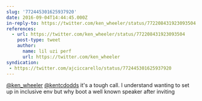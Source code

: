 ```yaml
---
slug: '772445301625937920'
date: 2016-09-04T14:44:45.000Z
in-reply-to: https://twitter.com/ken_wheeler/status/772208431923093504
references:
  - url: https://twitter.com/ken_wheeler/status/772208431923093504
    post-type: tweet
    author:
      name: lil uzi perf
      url: https://twitter.com/ken_wheeler
syndication:
 - https://twitter.com/ajciccarello/status/772445301625937920
---
```


[@ken_wheeler](https://twitter.com/ken_wheeler) [@kentcdodds](https://twitter.com/kentcdodds) it's a tough call. I understand wanting to set up in inclusive env but why boot a well known speaker after inviting
